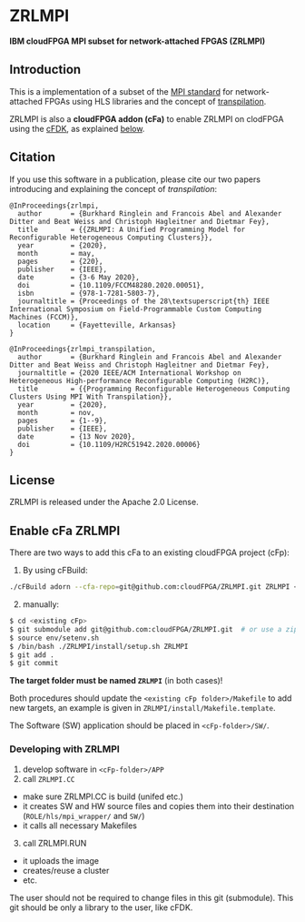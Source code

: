 ZRLMPI
===================
**IBM cloudFPGA MPI subset for network-attached FPGAS (ZRLMPI)**


Introduction
------------------

This is a implementation of a subset of the [MPI standard](https://en.wikipedia.org/wiki/Message_Passing_Interface) for network-attached FPGAs using HLS libraries and the concept of [transpilation](https://ieeexplore.ieee.org/abstract/document/9307074).

ZRLMPI is also a **cloudFPGA addon (cFa)** to enable ZRLMPI on clodFPGA using the [cFDK](https://github.com/cloudFPGA/cFDK), as explained [below](#Enable-cFa-ZRLMPI).


Citation
------------------

If you use this software in a publication, please cite our two papers introducing and explaining the concept of *transpilation*:

```
@InProceedings{zrlmpi,
  author       = {Burkhard Ringlein and Francois Abel and Alexander Ditter and Beat Weiss and Christoph Hagleitner and Dietmar Fey},
  title        = {{ZRLMPI: A Unified Programming Model for Reconfigurable Heterogeneous Computing Clusters}},
  year         = {2020},
  month        = may,
  pages        = {220},
  publisher    = {IEEE},
  date         = {3-6 May 2020},
  doi          = {10.1109/FCCM48280.2020.00051},
  isbn         = {978-1-7281-5803-7},
  journaltitle = {Proceedings of the 28\textsuperscript{th} IEEE International Symposium on Field-Programmable Custom Computing Machines (FCCM)},
  location     = {Fayetteville, Arkansas}
}

@InProceedings{zrlmpi_transpilation,
  author       = {Burkhard Ringlein and Francois Abel and Alexander Ditter and Beat Weiss and Christoph Hagleitner and Dietmar Fey},
  journaltitle = {2020 IEEE/ACM International Workshop on Heterogeneous High-performance Reconfigurable Computing (H2RC)},
  title        = {{Programming Reconfigurable Heterogeneous Computing Clusters Using MPI With Transpilation}},
  year         = {2020},
  month        = nov,
  pages        = {1--9},
  publisher    = {IEEE},
  date         = {13 Nov 2020},
  doi          = {10.1109/H2RC51942.2020.00006}
}
```


License
------------------

ZRLMPI is released under the Apache 2.0 License.


Enable cFa ZRLMPI
-----------------

There are two ways to add this cFa to an existing cloudFPGA project (cFp): 

1. By using cFBuild:
```bash
./cFBuild adorn --cfa-repo=git@github.com:cloudFPGA/ZRLMPI.git ZRLMPI <path-to-cFp-folder>
```

2. manually:
```bash
$ cd <existing cFp>
$ git submodule add git@github.com:cloudFPGA/ZRLMPI.git  # or use a zip-folder, if no access to github
$ source env/setenv.sh
$ /bin/bash ./ZRLMPI/install/setup.sh ZRLMPI
$ git add .
$ git commit
```

**The target folder must be named `ZRLMPI`** (in both cases)!


Both procedures should update the `<existing cFp folder>/Makefile` to add new targets, an example is given in `ZRLMPI/install/Makefile.template`.

The Software (SW) application should be placed in `<cFp-folder>/SW/`.


### Developing with ZRLMPI

1. develop software in `<cFp-folder>/APP`
2. call `ZRLMPI.CC`
  - make sure ZRLMPI.CC is build (unifed etc.)
  - it creates SW and HW source files and copies them into their destination (`ROLE/hls/mpi_wrapper/` and `SW/`)
  - it calls all necessary Makefiles
3. call ZRLMPI.RUN 
  - it uploads the image
  - creates/reuse a cluster
  - etc.

The user should not be required to change files in this git (submodule). This git should be only a library to the user, like cFDK.






